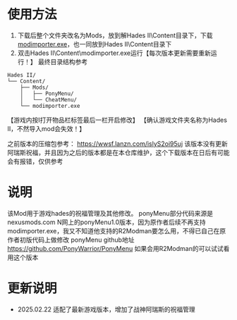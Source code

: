 # 使用方法
1. 下载后整个文件夹改名为Mods，放到解Hades II\Content目录下，下载[modimporter.exe](https://github.com/SGG-Modding/sgg-mod-modimporter/releases/latest/download/modimporter-windows.zip)，也一同放到Hades II\Content目录下
2. 双击Hades II\Content\modimporter.exe运行【每次版本更新需要重新运行！】
最终目录结构参考
```
Hades II/
└── Content/
    ├── Mods/
    │   ├── PonyMenu/
    │   └── CheatMenu/
    └── modimporter.exe
```
【游戏内按I打开物品栏标签最后一栏开启修改】
【确认游戏文件夹名称为Hades II，不然导入mod会失效！】

之前版本的压缩包参考： https://wwsf.lanzn.com/islyS2oi95uj
该版本没有更新阿瑞斯祝福，并且因为之后的版本都是在本仓库维护，这个下载版本在日后有可能会有报错，仅供参考

# 说明
该Mod用于游戏hades的祝福管理及其他修改。
ponyMenu部分代码来源是 nexusmods.com N网上的ponyMenu1.0版本，因为原作者后续不再支持modimporter.exe，我又不知道他支持的R2Modman要怎么用，不得已自己在原作者初版代码上做修改
ponyMenu github地址 https://github.com/PonyWarrior/PonyMenu 如果会用R2Modman的可以试试看用这个版本

# 更新说明
- 2025.02.22 适配了最新游戏版本，增加了战神阿瑞斯的祝福管理 

